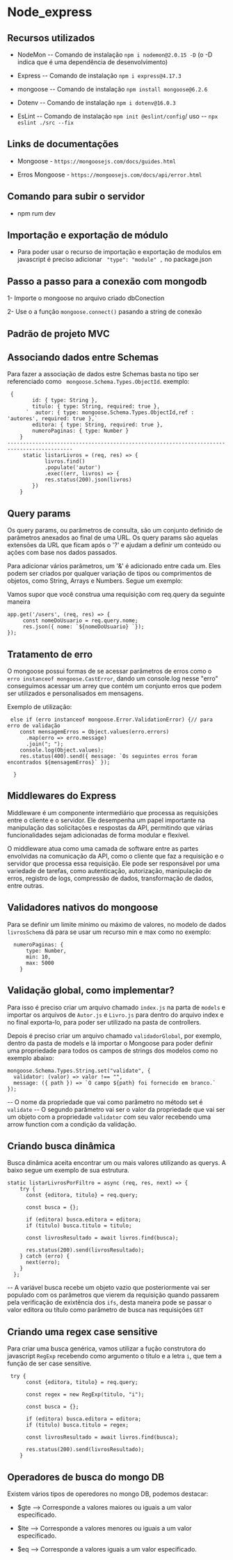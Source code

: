 # Node_express

## Recursos utilizados

+ NodeMon -- Comando de instalação `npm i nodemon@2.0.15 -D` (o -D indica que é uma dependência de desenvolvimento)

+ Express -- Comando de instalação `npm i express@4.17.3`

+ mongoose -- Comando de instalação `npm install mongoose@6.2.6`

+ Dotenv --  Comando de instalação `npm i dotenv@16.0.3`

+ EsLint -- Comando de instalação `npm init @eslint/config`/ uso -- `npx eslint ./src --fix`



## Links de documentações

+ Mongoose - `https://mongoosejs.com/docs/guides.html`

+ Erros Mongoose - `https://mongoosejs.com/docs/api/error.html`


## Comando para subir o servidor

+ npm rum dev

## Importação e exportação de módulo

+ Para poder usar o recurso de importação e exportação de modulos em javascript é preciso adicionar ` "type": "module" ,` no package.json 

## Passo a passo para a conexão com mongodb

1- Importe o mongoose no arquivo criado dbConection

2- Use o a função `mongoose.connect()` pasando a string de conexão

## Padrão de projeto MVC

## Associando dados entre Schemas

Para fazer a associação de dados estre Schemas basta no tipo ser referenciado como ` mongoose.Schema.Types.ObjectId`. exemplo:

```
 {
        id: { type: String },
        titulo: { type: String, required: true },
      `  autor: { type: mongoose.Schema.Types.ObjectId,ref : 'autores', required: true },`
        editora: { type: String, required: true },
        numeroPaginas: { type: Number }
    }
-------------------------------------------------------------------------------------------
     static listarLivros = (req, res) => {
            livros.find()
            .populate('autor')
            .exec((err, livros) => {
            res.status(200).json(livros)
        })
    }
```

## Query params

Os query params, ou parâmetros de consulta, são um conjunto definido de parâmetros anexados ao final de uma URL. Os query params são aquelas extensões da URL que ficam após o '?' e ajudam a definir um conteúdo ou ações com base nos dados passados.

Para adicionar vários parâmetros, um '&' é adicionado entre cada um. Eles podem ser criados por qualquer variação de tipos ou comprimentos de objetos, como String, Arrays e Numbers. Segue um exemplo:

Vamos supor que você construa uma requisição com req.query da seguinte maneira

```
app.get('/users', (req, res) => {
     const nomeDoUsuario = req.query.nome;
     res.json({ nome: `${nomeDoUsuario} `});
});

```

## Tratamento de erro 

O mongoose possui formas de se acessar parâmetros de erros como o ` erro instanceof mongoose.CastError`, dando um console.log nesse "erro" conseguimos acessar um arrey que contém um conjunto erros que podem ser utilizados e personalisados em mensagens. 

Exemplo de utilização:

```
 else if (erro instanceof mongoose.Error.ValidationError) {// para erro de validação
    const mensagemErros = Object.values(erro.errors)
      .map(erro => erro.message)
      .join("; ");
    console.log(Object.values);
    res.status(400).send({ message: `Os seguintes erros foram encontrados ${mensagemErros}` });

  }
```


## Middlewares do Express

Middleware é um componente intermediário que processa as requisições entre o cliente e o servidor. Ele desempenha um papel importante na manipulação das solicitações e respostas da API, permitindo que várias funcionalidades sejam adicionadas de forma modular e flexível.

O middleware atua como uma camada de software entre as partes envolvidas na comunicação da API, como o cliente que faz a requisição e o servidor que processa essa requisição. Ele pode ser responsável por uma variedade de tarefas, como autenticação, autorização, manipulação de erros, registro de logs, compressão de dados, transformação de dados, entre outras.

## Validadores nativos do mongoose

Para se definir um limite mínimo ou máximo de valores, no modelo de dados `livrosSchema` dá para se usar um recurso min e max como no exemplo:

```
  numeroPaginas: {
      type: Number,
      min: 10,
      max: 5000
    }
```


## Validação global, como implementar?

Para isso é preciso criar um arquivo chamado `index.js` na parta de `models` e importar os arquivos de `Autor.js` e
`Livro.js` para dentro do arquivo index e no final exporta-lo, para poder ser utilizado na pasta de controllers.

Depois é preciso criar um arquivo chamado `validadorGlobal`, por exemplo, dentro da pasta de models e lá importar o Mongoose
para poder definir uma propriedade para todos os campos de strings dos modelos como no exemplo abaixo:

```
mongoose.Schema.Types.String.set("validate", {
  validator: (valor) => valor !== "",
  message: ({ path }) => `O campo ${path} foi fornecido em branco.`
});
```

 -- O nome da propriedade que vai como parâmetro no método set é `validate`
 -- O segundo parâmetro vai ser o valor da propriedade que vai ser um objeto com a propriedade `validator` com seu valor
    recebendo uma arrow function com a condição da validação.


## Criando busca dinâmica 

Busca dinâmica aceita encontrar um ou mais valores utilizando as querys. A baixo segue um exemplo de sua estrutura.

```
static listarLivrosPorFiltro = async (req, res, next) => {
    try {
      const {editora, titulo} = req.query;

      const busca = {};

      if (editora) busca.editora = editora;
      if (titulo) busca.titulo = titulo;

      const livrosResultado = await livros.find(busca);

      res.status(200).send(livrosResultado);
    } catch (erro) {
      next(erro);
    }
  };
```
 -- A variável busca recebe um objeto vazio que posteriormente vai ser populado com os parâmetros que vierem da requisição
    quando passarem pela verificação de exixtência dos `ifs`, desta maneira pode se passar o valor editora ou título como
    parâmetro de busca nas requisições `GET`

## Criando uma regex case sensitive

Para criar uma busca genérica, vamos utilizar a fução construtora do javascript `RegExp` recebendo como argumento 
o titulo e a letra `i`, que tem a função de ser case sensitive.

```
 try {
      const {editora, titulo} = req.query;

      const regex = new RegExp(titulo, "i");

      const busca = {};

      if (editora) busca.editora = editora;
      if (titulo) busca.titulo = regex;

      const livrosResultado = await livros.find(busca);

      res.status(200).send(livrosResultado);
    }
```


## Operadores de busca do mongo DB

Existem vários tipos de operedores no mongo DB, podemos destacar:

- $gte --> Corresponde a valores maiores ou iguais a um valor especificado.

- $lte --> Corresponde a valores menores ou iguais a um valor especificado.

- $eq  --> Corresponde a valores iguais a um valor especificado.












